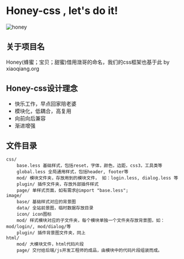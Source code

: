 # Honey-css , let's do it!

![honey](http://xydudu.com/honey.png)

## 关于项目名
 
Honey(蜂蜜；宝贝；甜蜜)借用潋哥的命名，我们的css框架也基于此 by xiaoqiang.org

## Honey-css设计理念
* 快乐工作，早点回家陪老婆
* 模块化，低耦合，高复用
* 向前向后兼容
* 渐进增强
        
## 文件目录 

    css/
        base.less 基础样式，包括reset，字体，颜色，边距，css3，工具类等
        global.less 全局通用样式，包括header, footer等  
        mod/ 模块文件夹，存放用到的模块文件， 如：login.less, dialog.less 等
        plugin/ 插件文件夹，存放外部插件样式
        page/ 单样式页面，如有需求@import "base.less";
    image/
        base/ 基础样式对应的背景图
        data/ 全站前景图，临时数据存放目录 
        icon/ icon图标
        mod/ 样式模块对应的子文件夹，每个模块单独一个文件夹存放背景图，如：mod/login/, mod/dialog/等
        plugin/ 插件背景图文件夹，同上
    html/
        mod/ 大模块文件，html代码片段
        page/ 交付给后端/js开发工程师的成品，由模块中的代码片段组装而成。
